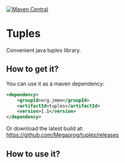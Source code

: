 [![Maven Central](https://maven-badges.herokuapp.com/maven-central/org.jmmo/tuples/badge.png)](https://maven-badges.herokuapp.com/maven-central/org.jmmo/tuples)

Tuples
=============

Convenient java tuples library.

## How to get it?

You can use it as a maven dependency:

```xml
<dependency>
    <groupId>org.jmmo</groupId>
    <artifactId>tuples</artifactId>
    <version>1.1</version>
</dependency>
```

Or download the latest build at:
    https://github.com/Megaprog/tuples/releases

## How to use it?
